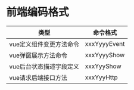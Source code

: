 # 前端编码格式

| 类型            | 命令格式         |
| ------------- | ------------ |
| vue定义组件变更方法命令 | xxxYyyyEvent |
| vue弹窗展示方法命令   | xxxYyyyShow  |
| vue后台状态描述字段定义 | xxxYyyShow   |
| vue请求后端接口方法 | xxxYyyHttp   |

